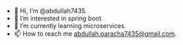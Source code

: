 - 👋 Hi, I’m @abdullah7435.
- 👀 I’m interested in spring boot.
- 🌱 I’m currently learning microservices.
- 📫 How to reach me abdullah.paracha7435@gmail.com.

<!---
abdullah7435/abdullah7435 is a ✨ special ✨ repository because its `README.md` (this file) appears on your GitHub profile.
You can click the Preview link to take a look at your changes.
--->
